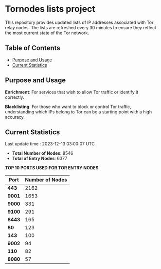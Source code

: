 # Tornodes lists project

This repository provides updated lists of IP addresses associated with Tor relay nodes. The lists are refreshed every 30 minutes to ensure they reflect the most current state of the Tor network.

## Table of Contents

- [Purpose and Usage](#purpose-and-usage)
- [Current Statistics](#current-statistics)


## Purpose and Usage

**Enrichment**: For services that wish to allow Tor traffic or identify it correctly.

**Blacklisting**: For those who want to block or control Tor traffic, understanding which IPs belong to Tor can be a starting point with a high accuracy.

## Current Statistics

Last update time : 2023-12-13 03:00:07 UTC

- **Total Number of Nodes**: 8546
- **Total of Entry Nodes**: 6377

**TOP 10 PORTS USED FOR TOR ENTRY NODES**

| **Port** | **Number of Nodes** |
|------|-----------------|
| **443**   | 2162  |
| **9001**   | 1653  |
| **9000**   | 331  |
| **9100**   | 291  |
| **8443**   | 165  |
| **80**   | 123  |
| **143**   | 100  |
| **9002**   | 94  |
| **110**   | 82  |
| **8080**   | 57  |

